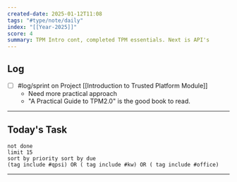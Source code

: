 ```yaml
---
created-date: 2025-01-12T11:08
tags: "#type/note/daily"
index: "[[Year-2025]]"
score: 4
summary: TPM Intro cont, completed TPM essentials. Next is API's
---
```


## Log
- [ ] #log/sprint on Project [[Introduction to Trusted Platform Module]]
	- Need more practical approach
	- "A Practical Guide to TPM2.0" is the good book to read. 

---

## Today's Task

```tasks
not done
limit 15
sort by priority sort by due
(tag include #qpsi) OR ( tag include #kw) OR ( tag include #office)
```
---
